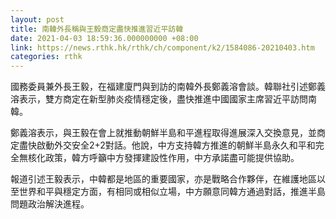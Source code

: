```yaml
---
layout: post
title: 南韓外長稱與王毅商定盡快推進習近平訪韓
date: 2021-04-03 18:59:36.000000000 +08:00
link: https://news.rthk.hk/rthk/ch/component/k2/1584086-20210403.htm
categories: rthk
---
```


國務委員兼外長王毅，在福建廈門與到訪的南韓外長鄭義溶會談。韓聯社引述鄭義溶表示，雙方商定在新型肺炎疫情穩定後，盡快推進中國國家主席習近平訪問南韓。

鄭義溶表示，與王毅在會上就推動朝鮮半島和平進程取得進展深入交換意見，並商定盡快啟動外交安全2+2對話。他說，中方支持韓方推進的朝鮮半島永久和平和完全無核化政策，韓方呼籲中方發揮建設性作用，中方承諾盡可能提供協助。

報道引述王毅表示，中韓都是地區的重要國家，亦是戰略合作夥伴，在維護地區以至世界和平與穩定方面，有相同或相似立場，中方願意同韓方通過對話，推進半島問題政治解決進程。
